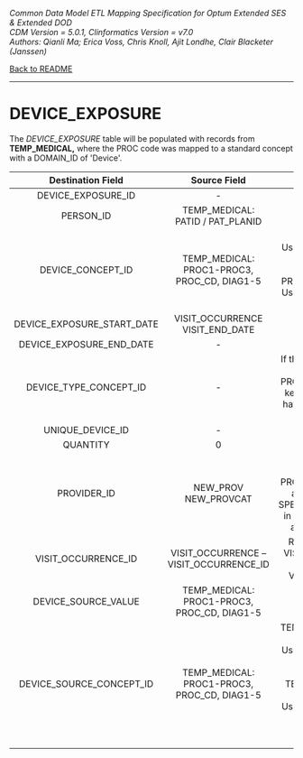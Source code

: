 *Common Data Model ETL Mapping Specification for Optum Extended SES & Extended DOD* 
<br>*CDM Version = 5.0.1, Clinformatics Version = v7.0*
<br>*Authors: Qianli Ma; Erica Voss, Chris Knoll, Ajit Londhe, Clair Blacketer (Janssen)*

[Back to README](README.md)

---

# DEVICE_EXPOSURE

The *DEVICE_EXPOSURE* table will be populated with records from
**TEMP_MEDICAL,** where the PROC code was mapped to a standard concept
with a DOMAIN_ID of 'Device'.

<a name="table-mappings-device-exposure"></a>

**Destination Field**|**Source Field**|**Applied Rule**|**Comment**
:-----:|:-----:|:-----:|:-----:
DEVICE_EXPOSURE_ID|-|System Generated| 
PERSON_ID|TEMP_MEDICAL:<br>PATID / PAT_PLANID| | 
DEVICE_CONCEPT_ID|TEMP_MEDICAL:<br>PROC1-PROC3, PROC_CD, DIAG1-5|DIAG1-DIAG5:<br>Use Section 3.1.2 and filter with Section 4.1<br><br>PROC1-PROC3, PROC_CD:<br>Use Section 3.1.2 and filter with Section 4.2<br>| 
DEVICE_EXPOSURE_START_DATE|VISIT_OCCURRENCE VISIT_END_DATE| | 
DEVICE_EXPOSURE_END_DATE|-| | 
DEVICE_TYPE_CONCEPT_ID|-|If the record is coming from another table, like the PROCEDURE_OCCURENCE, keep the types that would have been assigned in that table.| 
UNIQUE_DEVICE_ID|-| | 
QUANTITY|0| | 
PROVIDER_ID|NEW_PROV<br>NEW_PROVCAT|Map NEW_PROV<br>to PROVIDER_SOURCE_VALUE and NEW_PROVCAT to<br>SPECIALTY_SOURCE_VALUE in Provider table to extract associated Provider ID.| 
VISIT_OCCURRENCE_ID|VISIT_OCCURRENCE –VISIT_OCCURRENCE_ID|Refer to logic in building VISIT_OCCURRENCE table for linking with VISIT_OCCURRENCE_ID| 
DEVICE_SOURCE_VALUE|TEMP_MEDICAL:<br>PROC1-PROC3, PROC_CD, DIAG1-5| | 
DEVICE_SOURCE_CONCEPT_ID|TEMP_MEDICAL:<br>PROC1-PROC3, PROC_CD, DIAG1-5|TEMP_MEDICAL (PROC1-3 & PROC_CD):<br>Use Section 3.1.1 and filter with Section 6.2<br><br>TEMP_MEDICAL (DIAG1-DIAG5):<br>Use Section 3.1.1 and filter with Section 6.1<br><br><br>|Use the code in Section 3.1.1

